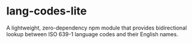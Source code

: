 # lang-codes-lite
A lightweight, zero-dependency npm module that provides bidirectional lookup between ISO 639-1 language codes and their English names.
